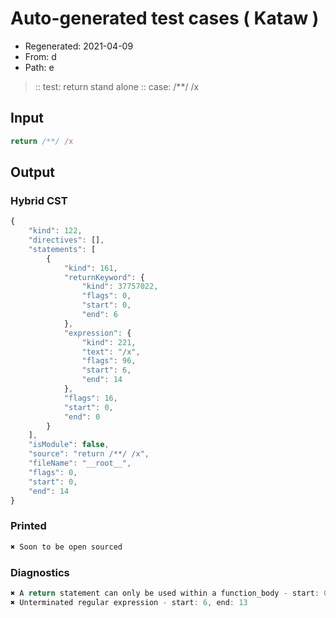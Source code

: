 # Auto-generated test cases ( Kataw )
- Regenerated: 2021-04-09
- From: d
- Path: e
> :: test: return stand alone
> :: case: /**/ /x
## Input

`````js
return /**/ /x
`````

## Output

### Hybrid CST

```javascript
{
    "kind": 122,
    "directives": [],
    "statements": [
        {
            "kind": 161,
            "returnKeyword": {
                "kind": 37757022,
                "flags": 0,
                "start": 0,
                "end": 6
            },
            "expression": {
                "kind": 221,
                "text": "/x",
                "flags": 96,
                "start": 6,
                "end": 14
            },
            "flags": 16,
            "start": 0,
            "end": 0
        }
    ],
    "isModule": false,
    "source": "return /**/ /x",
    "fileName": "__root__",
    "flags": 0,
    "start": 0,
    "end": 14
}
```

### Printed

```javascript
✖ Soon to be open sourced
```

### Diagnostics

```javascript
✖ A return statement can only be used within a function_body - start: 0, end: 6
✖ Unterminated regular expression - start: 6, end: 13

```

